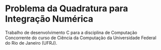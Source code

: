 # Problema da Quadratura para Integração Numérica

Trabalho de desenvolvimento C para a disciplina de Computação Concorrente do curso de Ciência da Computação da Universidade Federal do Rio de Janeiro (UFRJ).
